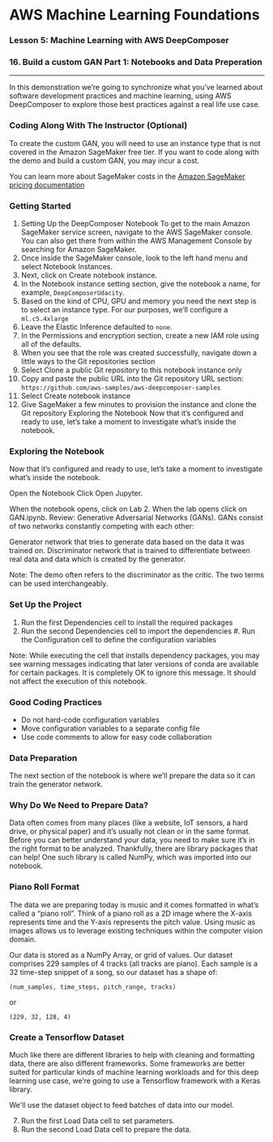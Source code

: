 # AWS Machine Learning Foundations 

### Lesson 5: Machine Learning with AWS DeepComposer

### 16. Build a custom GAN Part 1: Notebooks and Data Preperation

___


In this demonstration we’re going to synchronize what you’ve learned about software development practices and machine learning, using AWS DeepComposer to explore those best practices against a real life use case.

### Coding Along With The Instructor (Optional)
To create the custom GAN, you will need to use an instance type that is not covered in the Amazon SageMaker free tier. If you want to code along with the demo and build a custom GAN, you may incur a cost.

You can learn more about SageMaker costs in the [Amazon SageMaker pricing documentation](https://aws.amazon.com/sagemaker/pricing/)

### Getting Started



1. Setting Up the DeepComposer Notebook
To get to the main Amazon SageMaker service screen, navigate to the AWS SageMaker console. You can also get there from within the AWS Management Console by searching for Amazon SageMaker.
2. Once inside the SageMaker console, look to the left hand menu and select Notebook Instances.
3. Next, click on Create notebook instance.
4. In the Notebook instance setting section, give the notebook a name, for example, `DeepComposerUdacity`.
5. Based on the kind of CPU, GPU and memory you need the next step is to select an instance type. For our purposes, we’ll configure a `ml.c5.4xlarge`
6. Leave the Elastic Inference defaulted to `none`.
7. In the Permissions and encryption section, create a new IAM role using all of the defaults.
8. When you see that the role was created successfully, navigate down a little ways to the Git repositories section
9. Select Clone a public Git repository to this notebook instance only
10. Copy and paste the public URL into the Git repository URL section: `https://github.com/aws-samples/aws-deepcomposer-samples`
11. Select Create notebook instance
12. Give SageMaker a few minutes to provision the instance and clone the Git repository
Exploring the Notebook
Now that it’s configured and ready to use, let’s take a moment to investigate what’s inside the notebook.


### Exploring the Notebook
Now that it’s configured and ready to use, let’s take a moment to investigate what’s inside the notebook.

Open the Notebook
Click Open Jupyter.

When the notebook opens, click on Lab 2.
When the lab opens click on GAN.ipynb.
Review: Generative Adversarial Networks (GANs).
GANs consist of two networks constantly competing with each other:

Generator network that tries to generate data based on the data it was trained on.
Discriminator network that is trained to differentiate between real data and data which is created by the generator.

Note: The demo often refers to the discriminator as the critic. The two terms can be used interchangeably.


### Set Up the Project
1. Run the first Dependencies cell to install the required packages
2. Run the second Dependencies cell to import the dependencies
#. Run the Configuration cell to define the configuration variables

Note: While executing the cell that installs dependency packages, you may see warning messages indicating that later versions of conda are available for certain packages. It is completely OK to ignore this message. It should not affect the execution of this notebook.

### Good Coding Practices
* Do not hard-code configuration variables
* Move configuration variables to a separate config file
* Use code comments to allow for easy code collaboration

### Data Preparation
The next section of the notebook is where we’ll prepare the data so it can train the generator network.

### Why Do We Need to Prepare Data?
Data often comes from many places (like a website, IoT sensors, a hard drive, or physical paper) and it’s usually not clean or in the same format. Before you can better understand your data, you need to make sure it’s in the right format to be analyzed. Thankfully, there are library packages that can help! One such library is called NumPy, which was imported into our notebook.

### Piano Roll Format
The data we are preparing today is music and it comes formatted in what’s called a “piano roll”. Think of a piano roll as a 2D image where the X-axis represents time and the Y-axis represents the pitch value. Using music as images allows us to leverage existing techniques within the computer vision domain.

Our data is stored as a NumPy Array, or grid of values. Our dataset comprises 229 samples of 4 tracks (all tracks are piano). Each sample is a 32 time-step snippet of a song, so our dataset has a shape of:

`
(num_samples, time_steps, pitch_range, tracks)
`

or 

`
(229, 32, 128, 4)
`

### Create a Tensorflow Dataset
Much like there are different libraries to help with cleaning and formatting data, there are also different frameworks. Some frameworks are better suited for particular kinds of machine learning workloads and for this deep learning use case, we’re going to use a Tensorflow framework with a Keras library.

We'll use the dataset object to feed batches of data into our model.

7. Run the first Load Data cell to set parameters.
8. Run the second Load Data cell to prepare the data.

